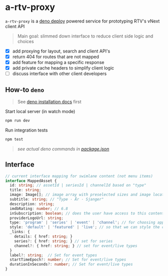 # a-rtv-proxy

`a-rtv-proxy` is a [deno deploy](https://deno.com/deploy/docs) powered service for prototyping RTV's vNext client API

> Main goal: slimmed down interface to reduce client side logic and choices

- [x] add proxying for layout, search and client API's
- [x] return 404 for routes that are not mapped
- [x] add feature for mapping a specific response
- [x] add private cache headers to simplify client logic
- [ ] discuss interface with other client developers

## How-to `deno`

> See [deno installation docs](https://deno.land/manual/getting_started/installation) first

Start local server (in watch mode)

```sh
npm run dev
```

Run integration tests

```sh
npm test
```

> *see actual deno commands in [package.json](./package.json)*

## Interface

```ts
// current interface mapping for swimlane content (not menu items)
interface MappedAsset {
  id: string; // assetId | seriesId | channelId based on "type"
  title: string;
  image: Image[]; // image array with preselected sizes and image location (series, season, main)
  subtitle: string; // "Type · År · Sjanger"
  description: string;
  imdbRating: number; // 6.8
  inSubscription: boolean; // does the user have access to this content
  providerLogoUrl: string;
  type: 'program' | 'series' | 'event' | 'channel'; // for choosing appropriate select action
  style: 'default' | 'featured' | 'live'; // so that we can style the card
  _links: {
    details: { href: string; }
    series?: { href: string; } // set for series
    channel?: { href: string; } // set for event/live types
  }
  label?: string;  // Set for event types
  startTimeEpoch?: number; // Set for event/live types
  durationInSeconds?: number; // Set for event/live types
}
```
